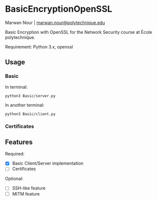# BasicEncryptionOpenSSL
Marwan Nour |  marwan.nour@polytechnique.edu

Basic Encryption with OpenSSL for the Network Security course at École polytechnique.

Requirement: Python 3.x, openssl

## Usage
### Basic
In terminal:
```
python3 Basic/server.py
```
In another terminal: 
```
python3 Basic/client.py
```
### Certificates



## Features
Required:
- [x] Basic Client/Server implementation
- [ ] Certificates

Optional:
- [ ] SSH-like feature
- [ ] MITM feature
